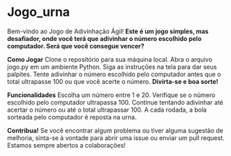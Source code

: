 # Jogo_urna
Bem-vindo ao Jogo de Adivinhação Ágil! **Este é um jogo simples, mas desafiador, onde você terá que adivinhar o número escolhido pelo computador. Será que você consegue vencer?**

**Como Jogar**
Clone o repositório para sua máquina local.
Abra o arquivo jogo.py em um ambiente Python.
Siga as instruções na tela para dar seus palpites.
Tente adivinhar o número escolhido pelo computador antes que o total ultrapasse 100 ou que você acerte o número.
**Divirta-se e boa sorte!**

**Funcionalidades**
Escolha um número entre 1 e 20.
Verifique se o número escolhido pelo computador ultrapassa 100.
Continue tentando adivinhar até acertar o número ou até o total ultrapassar 100.
A cada rodada, a bola sorteada pelo computador é reposta na urna.

**Contribua!**
Se você encontrar algum problema ou tiver alguma sugestão de melhoria, sinta-se à vontade para abrir uma issue ou enviar um pull request. Estamos sempre abertos a colaborações!
